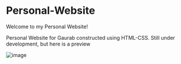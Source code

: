 # Personal-Website
Welcome to my Personal Website!


Personal Website for Gaurab constructed using HTML-CSS. Still under development, but here is a preview

![image](https://github.com/gaurab1/Personal-Website/assets/46531500/8c057671-da20-4f6b-b98b-843761899f43)
